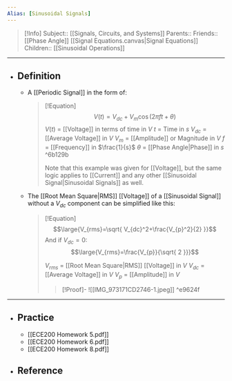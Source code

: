 ```yaml
---
Alias: [Sinusoidal Signals]
---
```

> [!Info]
> Subject:: [[Signals, Circuits, and Systems]]
> Parents:: 
> Friends:: [[Phase Angle]] [[Signal Equations.canvas|Signal Equations]]
> Children:: [[Sinusoidal Operations]]
---
- ## Definition
	- A [[Periodic Signal]] in the form of:
	  > [!Equation]
	  > $$V(t)=V_{dc}+V_{m}\cos(2\pi ft+\theta)$$
	  > $V(t)$ = [[Voltage]] in terms of time in $V$
	  > $t$ = Time in $s$
	  > $V_{dc}$ = [[Average Voltage]] in $V$
	  > $V_{m}$ = [[Amplitude]] or Magnitude in $V$
	  > $f$ = [[Frequency]] in $\frac{1}{s}$
	  > $\theta$ = [[Phase Angle|Phase]] in $s$ ^6b129b
	  > 
	  > Note that this example was given for [[Voltage]], but the same logic applies to [[Current]] and any other [[Sinusoidal Signal|Sinusoidal Signals]] as well.
	- The [[Root Mean Square|RMS]] [[Voltage]] of a [[Sinusoidal Signal]] without a $V_{dc}$ component can be simplified like this:
	  > [!Equation]
	  > $$\large{V_{rms}=\sqrt{ V_{dc}^2+\frac{V_{p}^2}{2} }}$$
	  > And if $V_{dc}=0$:
	  > $$\large{V_{rms}=\frac{V_{p}}{\sqrt{ 2 }}}$$
	  > 
	  > $V_{rms}$ = [[Root Mean Square|RMS]] [[Voltage]] in $V$
	  > $V_{dc}$ = [[Average Voltage]] in $V$
	  > $V_{p}$ = [[Amplitude]] in $V$
	  > 
	  > > [!Proof]-
	  > > ![[IMG_973171CD2746-1.jpeg]] ^e9624f
---
- ## Practice
	- [[ECE200 Homework 5.pdf]]
	- [[ECE200 Homework 6.pdf]]
	- [[ECE200 Homework 8.pdf]]
- ## Reference